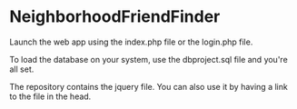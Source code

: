 # NeighborhoodFriendFinder

Launch the web app using the index.php file or the login.php file.

To load the database on your system, use the dbproject.sql file and you're all set.

The repository contains the jquery file. You can also use it by having a link to the file in the head.
